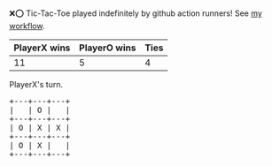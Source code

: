 :x::o: Tic-Tac-Toe played indefinitely by github action runners! See [my workflow](.github/workflows/play.yaml).

|PlayerX wins|PlayerO wins|Ties|
|-|-|-|
|11|5|4|

PlayerX's turn.

<pre>
+---+---+---+
|   | O |   |
+---+---+---+
| O | X | X |
+---+---+---+
| O | X |   |
+---+---+---+
</pre>